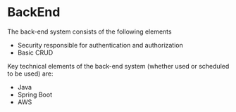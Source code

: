 # BackEnd

The back-end system consists of the following elements

- Security responsible for authentication and authorization
- Basic CRUD

Key technical elements of the back-end system (whether used or scheduled to be used) are:

- Java
- Spring Boot
- AWS
